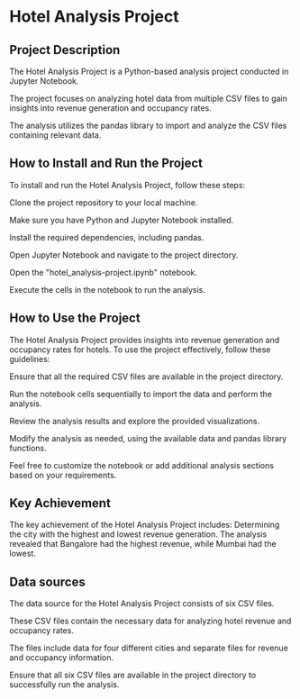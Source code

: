 # Hotel Analysis Project

## Project Description

The Hotel Analysis Project is a Python-based analysis project conducted in Jupyter Notebook.

The project focuses on analyzing hotel data from multiple CSV files to gain insights into revenue generation and occupancy rates.

The analysis utilizes the pandas library to import and analyze the CSV files containing relevant data.

## How to Install and Run the Project

To install and run the Hotel Analysis Project, follow these steps:

Clone the project repository to your local machine.

Make sure you have Python and Jupyter Notebook installed.

Install the required dependencies, including pandas.

Open Jupyter Notebook and navigate to the project directory.

Open the "hotel_analysis-project.ipynb" notebook.

Execute the cells in the notebook to run the analysis.

## How to Use the Project

The Hotel Analysis Project provides insights into revenue generation and occupancy rates for hotels. To use the project effectively, follow these guidelines:

Ensure that all the required CSV files are available in the project directory.

Run the notebook cells sequentially to import the data and perform the analysis.

Review the analysis results and explore the provided visualizations.

Modify the analysis as needed, using the available data and pandas library functions.

Feel free to customize the notebook or add additional analysis sections based on your requirements.

## Key Achievement

The key achievement of the Hotel Analysis Project includes:
Determining the city with the highest and lowest revenue generation. The analysis revealed that Bangalore had the highest revenue, while Mumbai had the lowest.


## Data sources

The data source for the Hotel Analysis Project consists of six CSV files.

These CSV files contain the necessary data for analyzing hotel revenue and occupancy rates.

The files include data for four different cities and separate files for revenue and occupancy information.

Ensure that all six CSV files are available in the project directory to successfully run the analysis.








